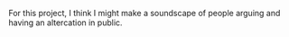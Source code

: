 For this project, I think I might make a soundscape of people arguing and having an altercation in public. 